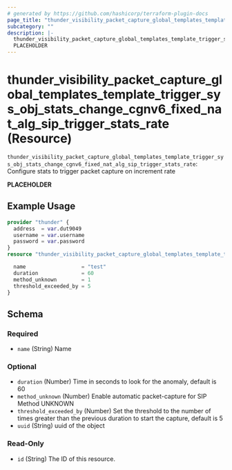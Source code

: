 ```yaml
---
# generated by https://github.com/hashicorp/terraform-plugin-docs
page_title: "thunder_visibility_packet_capture_global_templates_template_trigger_sys_obj_stats_change_cgnv6_fixed_nat_alg_sip_trigger_stats_rate Resource - terraform-provider-thunder"
subcategory: ""
description: |-
  thunder_visibility_packet_capture_global_templates_template_trigger_sys_obj_stats_change_cgnv6_fixed_nat_alg_sip_trigger_stats_rate: Configure stats to trigger packet capture on increment rate
  PLACEHOLDER
---
```


# thunder_visibility_packet_capture_global_templates_template_trigger_sys_obj_stats_change_cgnv6_fixed_nat_alg_sip_trigger_stats_rate (Resource)

`thunder_visibility_packet_capture_global_templates_template_trigger_sys_obj_stats_change_cgnv6_fixed_nat_alg_sip_trigger_stats_rate`: Configure stats to trigger packet capture on increment rate

__PLACEHOLDER__

## Example Usage

```terraform
provider "thunder" {
  address  = var.dut9049
  username = var.username
  password = var.password
}
resource "thunder_visibility_packet_capture_global_templates_template_trigger_sys_obj_stats_change_cgnv6_fixed_nat_alg_sip_trigger_stats_rate" "thunder_visibility_packet_capture_global_templates_template_trigger_sys_obj_stats_change_cgnv6_fixed_nat_alg_sip_trigger_stats_rate" {

  name                  = "test"
  duration              = 60
  method_unknown        = 1
  threshold_exceeded_by = 5
}
```

<!-- schema generated by tfplugindocs -->
## Schema

### Required

- `name` (String) Name

### Optional

- `duration` (Number) Time in seconds to look for the anomaly, default is 60
- `method_unknown` (Number) Enable automatic packet-capture for SIP Method UNKNOWN
- `threshold_exceeded_by` (Number) Set the threshold to the number of times greater than the previous duration to start the capture, default is 5
- `uuid` (String) uuid of the object

### Read-Only

- `id` (String) The ID of this resource.


